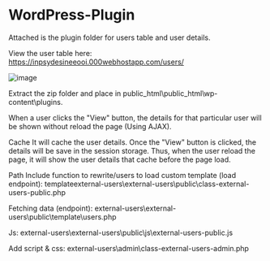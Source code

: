 # WordPress-Plugin

Attached is the plugin folder for users table and user details.

View the user table here: https://inpsydesineeooi.000webhostapp.com/users/

![image](https://user-images.githubusercontent.com/79394336/120064251-d58b3280-c09d-11eb-8536-12f08550a25b.png)

Extract the zip folder and place in public_html\public_html\wp-content\plugins\.

When a user clicks the "View" button, the details for that particular user will be shown without reload the page (Using AJAX).

Cache
It will cache the user details. Once the "View" button is clicked, the details will be save in the session storage. Thus, when the user reload the page, it will show the user details that cache before the page load.

Path
Include function to rewrite/users to load custom template (load endpoint): templateexternal-users\external-users\public\class-external-users-public.php

Fetching data (endpoint): external-users\external-users\public\template\users.php

Js: external-users\external-users\public\js\external-users-public.js

Add script & css: external-users\admin\class-external-users-admin.php



